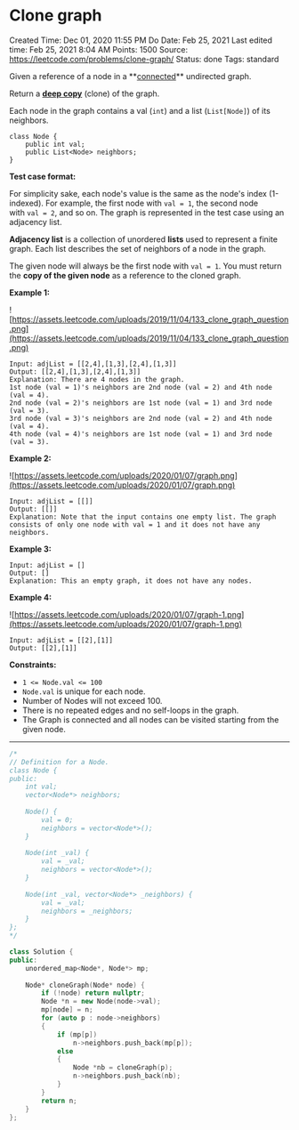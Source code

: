 # Clone graph

Created Time: Dec 01, 2020 11:55 PM
Do Date: Feb 25, 2021
Last edited time: Feb 25, 2021 8:04 AM
Points: 1500
Source: https://leetcode.com/problems/clone-graph/
Status: done
Tags: standard

Given a reference of a node in a **[connected](https://en.wikipedia.org/wiki/Connectivity_(graph_theory)#Connected_graph)** undirected graph.

Return a **[deep copy](https://en.wikipedia.org/wiki/Object_copying#Deep_copy)** (clone) of the graph.

Each node in the graph contains a val (`int`) and a list (`List[Node]`) of its neighbors.

```
class Node {
    public int val;
    public List<Node> neighbors;
}

```

**Test case format:**

For simplicity sake, each node's value is the same as the node's index (1-indexed). For example, the first node with `val = 1`, the second node with `val = 2`, and so on. The graph is represented in the test case using an adjacency list.

**Adjacency list** is a collection of unordered **lists** used to represent a finite graph. Each list describes the set of neighbors of a node in the graph.

The given node will always be the first node with `val = 1`. You must return the **copy of the given node** as a reference to the cloned graph.

**Example 1:**

![https://assets.leetcode.com/uploads/2019/11/04/133_clone_graph_question.png](https://assets.leetcode.com/uploads/2019/11/04/133_clone_graph_question.png)

```
Input: adjList = [[2,4],[1,3],[2,4],[1,3]]
Output: [[2,4],[1,3],[2,4],[1,3]]
Explanation: There are 4 nodes in the graph.
1st node (val = 1)'s neighbors are 2nd node (val = 2) and 4th node (val = 4).
2nd node (val = 2)'s neighbors are 1st node (val = 1) and 3rd node (val = 3).
3rd node (val = 3)'s neighbors are 2nd node (val = 2) and 4th node (val = 4).
4th node (val = 4)'s neighbors are 1st node (val = 1) and 3rd node (val = 3).

```

**Example 2:**

![https://assets.leetcode.com/uploads/2020/01/07/graph.png](https://assets.leetcode.com/uploads/2020/01/07/graph.png)

```
Input: adjList = [[]]
Output: [[]]
Explanation: Note that the input contains one empty list. The graph consists of only one node with val = 1 and it does not have any neighbors.

```

**Example 3:**

```
Input: adjList = []
Output: []
Explanation: This an empty graph, it does not have any nodes.

```

**Example 4:**

![https://assets.leetcode.com/uploads/2020/01/07/graph-1.png](https://assets.leetcode.com/uploads/2020/01/07/graph-1.png)

```
Input: adjList = [[2],[1]]
Output: [[2],[1]]

```

**Constraints:**

- `1 <= Node.val <= 100`
- `Node.val` is unique for each node.
- Number of Nodes will not exceed 100.
- There is no repeated edges and no self-loops in the graph.
- The Graph is connected and all nodes can be visited starting from the given node.

---

```cpp
/*
// Definition for a Node.
class Node {
public:
    int val;
    vector<Node*> neighbors;
    
    Node() {
        val = 0;
        neighbors = vector<Node*>();
    }
    
    Node(int _val) {
        val = _val;
        neighbors = vector<Node*>();
    }
    
    Node(int _val, vector<Node*> _neighbors) {
        val = _val;
        neighbors = _neighbors;
    }
};
*/

class Solution {
public:
    unordered_map<Node*, Node*> mp;
    
    Node* cloneGraph(Node* node) {
        if (!node) return nullptr;
        Node *n = new Node(node->val);
        mp[node] = n;
        for (auto p : node->neighbors)
        {
            if (mp[p])
                n->neighbors.push_back(mp[p]);
            else 
            {
                Node *nb = cloneGraph(p);
                n->neighbors.push_back(nb);
            }
        }
        return n; 
    }
};
```